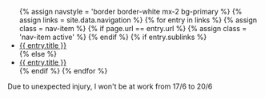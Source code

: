 <style>
/* Dropdown Content (Hidden by Default) */
.dropdown-content {
  display: none;
  position: absolute;
  background-color: #fff;
  color:#00C;
  min-width: 140px;
  box-shadow: 0px 8px 16px 0px rgba(0,0,0,0.2);
  z-index: 1;
  width:100%;
  line-height:2rem;
  top:28px;
  list-style: none;
  text-align:center;
}

/* Links inside the dropdown */
.dropdown-content a {
  color: #00C;
  padding: 2px 6px;
  text-decoration: none;
  display: block;
}

/* Change color of dropdown links on hover */
.dropdown-content a:hover {background-color: #0d6efd;
    color: #fff;
}
#Toolbar ul { 
    list-style: none; 
    float: left; 
    padding:0;
}
#Toolbar ul li{ 
    font-size:small;
    border: 1px solid #003333;
}
/* Show the dropdown menu on hover */
.dropdown:hover .dropdown-content {
    display: block;
    }

/* Change the background color of the dropdown button when the dropdown content is shown */
.dropdown:hover .dropbtn {background-color: #001e36;}
</style>
<nav id="topnav"  class="navbar navbar-expand-sm navbar-dark my-4 border-top border-bottom border-white bootsnav" role="navigation">
    <ul class="nav navbar-nav mx-auto" data-in="fadeInDown" data-out="fadeOutUp"><!-- nav navbar-nav">-->
        {% assign navstyle = 'border border-white mx-2 bg-primary %}
        {% assign links = site.data.navigation %}
        {% for entry in links %}
            {% assign class = nav-item %}
            {% if page.url == entry.url %}
                {% assign class = 'nav-item active' %}
            {% endif %}
            {% if entry.sublinks %}
                <li id="{{entry.title}}_dropdown-menu" id="{{ class }}" class="{{ navstyle }} dropdown {{ class }} ">
                    <a href="{{ site.baseurl }}{{ entry.url }}" id="{{entry.title}}-link" class="text-emphasis nav-link h5 dropdown-toggle" data-toggle="dropdown" role="button" aria-haspopup="true" aria-expanded="false">{{ entry.title }} <span class="caret"></span></a>
                    <div class="dropdown-content" aria-labelledby="{{entry.title}}-link">
                        {% for sublink in entry.sublinks %}
                            <a class="dropdown-item" href="{{ site.baseurl }}{{ sublink.url }}">{{ sublink.title }}</a>
                        {% endfor %}
                    </div>
                </li>
            {% else %}
                <li id="{{ entry.title }}" class="{{ class }} {{navstyle}}">
                    <a class="nav-link h5 text-primary-emphasis" href="{{ site.baseurl }}{{ entry.url }}">{{ entry.title }}</a>
                </li>
            {% endif %}
        {% endfor %}
    </ul>
</nav>
<p class="text-danger h2 text-center">Due to unexpected injury, I won't be at work from 17/6 to 20/6</p>
